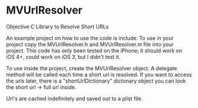 MVUrlResolver
=============

Objective C Library to Resolve Short URLs

An example project on how to use the code is include.  To use in your project copy the MVUrlResolver.h and MVUrlResolver.m file into your project.  This code has only been tested on the iPhone; it should work on iOS 4+, could work on iOS 3, but I didn't test it.

To use inside the project, create the MVUrlResolver object.  A delegate method will be called each time a short url is resolved.  If you want to access the urls later, there is a "shortUrlDictionary" dictonary object you can look the short url -> full url inside.

Url's are cached indefinitely and saved out to a plist file.